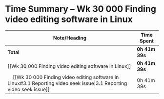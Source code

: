 # Time Summary – Wk 30 000 Finding video editing software in Linux

| Note/Heading | Time Spent |
|--------------|------------|
| **Total** | **0h 41m 39s** |
| [[Wk 30 000 Finding video editing software in Linux]] | **0h 41m 39s** |
| &nbsp;&nbsp;&nbsp;&nbsp;[[Wk 30 000 Finding video editing software in Linux#3.1 Reporting video seek issue\|3.1 Reporting video seek issue]] | 0h 41m 39s |

